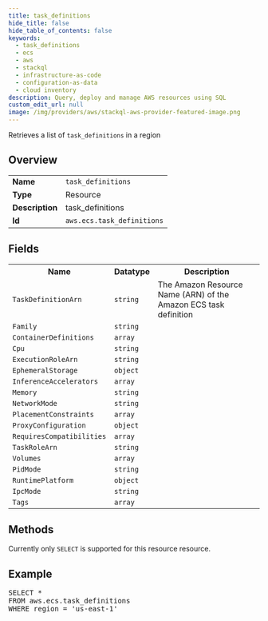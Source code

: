 ```yaml
---
title: task_definitions
hide_title: false
hide_table_of_contents: false
keywords:
  - task_definitions
  - ecs
  - aws
  - stackql
  - infrastructure-as-code
  - configuration-as-data
  - cloud inventory
description: Query, deploy and manage AWS resources using SQL
custom_edit_url: null
image: /img/providers/aws/stackql-aws-provider-featured-image.png
---
```

Retrieves a list of <code>task_definitions</code> in a region

## Overview
<table><tbody>
<tr><td><b>Name</b></td><td><code>task_definitions</code></td></tr>
<tr><td><b>Type</b></td><td>Resource</td></tr>
<tr><td><b>Description</b></td><td>task_definitions</td></tr>
<tr><td><b>Id</b></td><td><code>aws.ecs.task_definitions</code></td></tr>
</tbody></table>

## Fields
<table><tbody>
<tr><th>Name</th><th>Datatype</th><th>Description</th></tr>
<tr><td><code>TaskDefinitionArn</code></td><td><code>string</code></td><td>The Amazon Resource Name (ARN) of the Amazon ECS task definition</td></tr>
<tr><td><code>Family</code></td><td><code>string</code></td><td></td></tr>
<tr><td><code>ContainerDefinitions</code></td><td><code>array</code></td><td></td></tr>
<tr><td><code>Cpu</code></td><td><code>string</code></td><td></td></tr>
<tr><td><code>ExecutionRoleArn</code></td><td><code>string</code></td><td></td></tr>
<tr><td><code>EphemeralStorage</code></td><td><code>object</code></td><td></td></tr>
<tr><td><code>InferenceAccelerators</code></td><td><code>array</code></td><td></td></tr>
<tr><td><code>Memory</code></td><td><code>string</code></td><td></td></tr>
<tr><td><code>NetworkMode</code></td><td><code>string</code></td><td></td></tr>
<tr><td><code>PlacementConstraints</code></td><td><code>array</code></td><td></td></tr>
<tr><td><code>ProxyConfiguration</code></td><td><code>object</code></td><td></td></tr>
<tr><td><code>RequiresCompatibilities</code></td><td><code>array</code></td><td></td></tr>
<tr><td><code>TaskRoleArn</code></td><td><code>string</code></td><td></td></tr>
<tr><td><code>Volumes</code></td><td><code>array</code></td><td></td></tr>
<tr><td><code>PidMode</code></td><td><code>string</code></td><td></td></tr>
<tr><td><code>RuntimePlatform</code></td><td><code>object</code></td><td></td></tr>
<tr><td><code>IpcMode</code></td><td><code>string</code></td><td></td></tr>
<tr><td><code>Tags</code></td><td><code>array</code></td><td></td></tr>

</tbody></table>

## Methods
Currently only <code>SELECT</code> is supported for this resource resource.

## Example
<pre>
SELECT *<br/>FROM aws.ecs.task_definitions<br/>WHERE region = 'us-east-1'
</pre>
